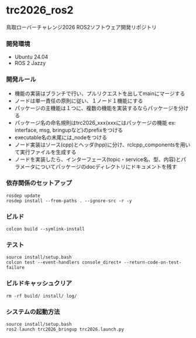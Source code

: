 # trc2026_ros2
鳥取ローバーチャレンジ2026 ROS2ソフトウェア開発リポジトリ

### 開発環境
- Ubuntu 24.04
- ROS 2 Jazzy

### 開発ルール
- 機能の実装はブランチで行い、プルリクエストを出してmainにマージする
- ノードは単一責任の原則に従い、１ノード１機能にする
- パッケージの主機能は１つに、複数の機能を実装するならパッケージを分ける
- パッケージ名の命名規則はtrc2026_xxx(xxxにはパッケージの機能 ex: interface, msg, bringupなど)のprefixをつける
- executable名の末尾には_nodeをつける
- ノード実装はソース(cpp)とヘッダ(hpp)に分け、rclcpp_componentsを用いて実行ファイルを生成する
- ノードを実装したら、インターフェース(topic・service名、型、内容)とパラメータについてパッケージのdocディレクトリにドキュメントを残す

### 依存関係のセットアップ
```
rosdep update
rosdep install --from-paths . --ignore-src -r -y
```

### ビルド
```
colcon build --symlink-install
```

### テスト
```
source install/setup.bash
colcon test --event-handlers console_direct+ --return-code-on-test-failure
```

### ビルドキャッシュクリア
```
rm -rf build/ install/ log/
```
### システムの起動方法
```
source install/setup.bash
ros2 launch trc2026_bringup trc2026.launch.py
```
